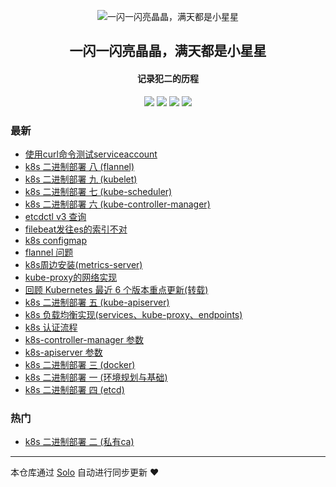 <p align="center"><img alt="一闪一闪亮晶晶，满天都是小星星" src="https://static.b3log.org/images/brand/solo-32.png"></p><h2 align="center">
一闪一闪亮晶晶，满天都是小星星
</h2>

<h4 align="center">记录犯二的历程</h4>
<p align="center"><a title="一闪一闪亮晶晶，满天都是小星星" target="_blank" href="https://github.com/xingxingdegit/solo-blog"><img src="https://img.shields.io/github/last-commit/xingxingdegit/solo-blog.svg?style=flat-square&color=FF9900"></a>
<a title="GitHub repo size in bytes" target="_blank" href="https://github.com/xingxingdegit/solo-blog"><img src="https://img.shields.io/github/repo-size/xingxingdegit/solo-blog.svg?style=flat-square"></a>
<a title="Solo Version" target="_blank" href="https://github.com/b3log/solo/releases"><img src="https://img.shields.io/badge/solo-3.6.6-f1e05a.svg?style=flat-square&color=blueviolet"></a>
<a title="Hits" target="_blank" href="https://github.com/b3log/hits"><img src="https://hits.b3log.org/xingxingdegit/solo-blog.svg"></a></p>

### 最新

* [使用curl命令测试serviceaccount](https://www.yxingxing.net/articles/2019/11/25/1574651706002.html)
* [k8s 二进制部署 八 (flannel)](https://www.yxingxing.net/articles/2019/11/23/1574498235951.html)
* [k8s 二进制部署 九 (kubelet)](https://www.yxingxing.net/articles/2019/11/23/1574498155825.html)
* [k8s 二进制部署 七 (kube-scheduler)](https://www.yxingxing.net/articles/2019/11/23/1574491784972.html)
* [k8s 二进制部署 六 (kube-controller-manager)](https://www.yxingxing.net/articles/2019/11/23/1574481204488.html)
* [etcdctl v3 查询](https://www.yxingxing.net/articles/2019/11/21/1574306668270.html)
* [filebeat发往es的索引不对](https://www.yxingxing.net/articles/2019/11/19/1574160820980.html)
* [k8s configmap](https://www.yxingxing.net/articles/2019/11/14/1573704105136.html)
* [flannel 问题](https://www.yxingxing.net/articles/2019/11/13/1573630418728.html)
* [k8s周边安装(metrics-server)](https://www.yxingxing.net/articles/2019/11/12/1573551802059.html)
* [kube-proxy的网络实现](https://www.yxingxing.net/articles/2019/11/08/1573199662127.html)
* [回顾 Kubernetes 最近 6 个版本重点更新(转载)](https://www.yxingxing.net/articles/2019/11/06/1573007207480.html)
* [k8s 二进制部署 五 (kube-apiserver)](https://www.yxingxing.net/articles/2019/11/06/1572999313764.html)
* [k8s 负载均衡实现(services、kube-proxy、endpoints)](https://www.yxingxing.net/articles/2019/11/04/1572843926441.html)
* [k8s 认证流程](https://www.yxingxing.net/articles/2019/10/30/1572424271739.html)
* [k8s-controller-manager 参数](https://www.yxingxing.net/articles/2019/10/30/1572423306696.html)
* [k8s-apiserver 参数](https://www.yxingxing.net/articles/2019/10/30/1572423121991.html)
* [k8s 二进制部署 三  (docker)](https://www.yxingxing.net/articles/2019/10/28/1572273802994.html)
* [k8s 二进制部署 一 (环境规划与基础)](https://www.yxingxing.net/articles/2019/10/26/1572061552442.html)
* [k8s 二进制部署 四 (etcd)](https://www.yxingxing.net/articles/2019/10/25/1571998499528.html)

### 热门

* [k8s 二进制部署 二 (私有ca)](https://www.yxingxing.net/articles/2019/10/25/1571997217121.html)



---

本仓库通过 [Solo](https://github.com/b3log/solo) 自动进行同步更新 ❤️ 